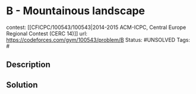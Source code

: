 # B - Mountainous landscape

contest: [[CFICPC/100543/100543|2014-2015 ACM-ICPC, Central Europe Regional Contest (CERC 14)]]
url: https://codeforces.com/gym/100543/problem/B
Status: #UNSOLVED
Tags: #

## Description

## Solution

